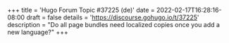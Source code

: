 +++
title = 'Hugo Forum Topic #37225 (de)'
date = 2022-02-17T16:28:16-08:00
draft = false
details = 'https://discourse.gohugo.io/t/37225'
description = "Do all page bundles need localized copies once you add a new language?"
+++
